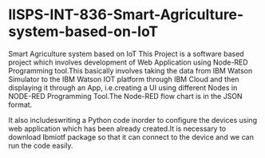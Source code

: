 # llSPS-INT-836-Smart-Agriculture-system-based-on-IoT
Smart Agriculture system based on IoT
This Project is a software based project which involves development of Web Application  using Node-RED Programming tool.This basically involves taking the data from IBM Watson Simulator to the IBM Watson IOT platform through IBM  Cloud and then displaying it through an App, i.e.creating a UI using different Nodes in NODE-RED Programming Tool.The Node-RED flow chart is in the JSON format.

It also includeswriting a Python code inorder to configure the devices using web application which has been already created.It is necessary to download Ibmiotf package so that it can connect to the device and we can run the code easily. 



